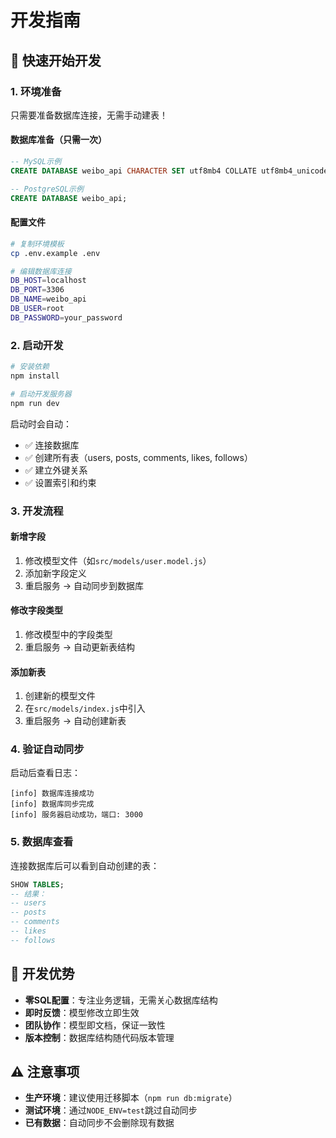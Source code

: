 # 开发指南

## 🚀 快速开始开发

### 1. 环境准备

只需要准备数据库连接，无需手动建表！

#### 数据库准备（只需一次）
```sql
-- MySQL示例
CREATE DATABASE weibo_api CHARACTER SET utf8mb4 COLLATE utf8mb4_unicode_ci;

-- PostgreSQL示例  
CREATE DATABASE weibo_api;
```

#### 配置文件
```bash
# 复制环境模板
cp .env.example .env

# 编辑数据库连接
DB_HOST=localhost
DB_PORT=3306
DB_NAME=weibo_api
DB_USER=root
DB_PASSWORD=your_password
```

### 2. 启动开发

```bash
# 安装依赖
npm install

# 启动开发服务器
npm run dev
```

启动时会自动：
- ✅ 连接数据库
- ✅ 创建所有表（users, posts, comments, likes, follows）
- ✅ 建立外键关系
- ✅ 设置索引和约束

### 3. 开发流程

#### 新增字段
1. 修改模型文件（如`src/models/user.model.js`）
2. 添加新字段定义
3. 重启服务 → 自动同步到数据库

#### 修改字段类型
1. 修改模型中的字段类型
2. 重启服务 → 自动更新表结构

#### 添加新表
1. 创建新的模型文件
2. 在`src/models/index.js`中引入
3. 重启服务 → 自动创建新表

### 4. 验证自动同步

启动后查看日志：
```
[info] 数据库连接成功
[info] 数据库同步完成
[info] 服务器启动成功，端口: 3000
```

### 5. 数据库查看

连接数据库后可以看到自动创建的表：
```sql
SHOW TABLES;
-- 结果：
-- users
-- posts  
-- comments
-- likes
-- follows
```

## 🎯 开发优势

- **零SQL配置**：专注业务逻辑，无需关心数据库结构
- **即时反馈**：模型修改立即生效
- **团队协作**：模型即文档，保证一致性
- **版本控制**：数据库结构随代码版本管理

## ⚠️ 注意事项

- **生产环境**：建议使用迁移脚本（`npm run db:migrate`）
- **测试环境**：通过`NODE_ENV=test`跳过自动同步
- **已有数据**：自动同步不会删除现有数据